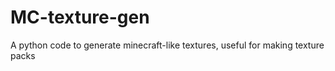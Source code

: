 # MC-texture-gen
A python code to generate minecraft-like textures, useful for making texture packs
